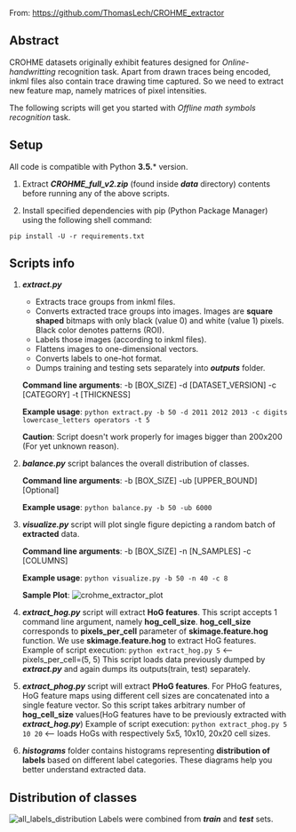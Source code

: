 From: https://github.com/ThomasLech/CROHME_extractor

## Abstract
CROHME datasets originally exhibit features designed for _Online-handwritting_ recognition task.
Apart from drawn traces being encoded, inkml files also contain trace drawing time captured.
So we need to extract new feature map, namely matrices of pixel intensities.

The following scripts will get you started with _Offline math symbols recognition_ task.


## Setup
All code is compatible with Python **3.5.*** version.

1. Extract **_CROHME_full_v2.zip_** (found inside **_data_** directory) contents before running any of the above scripts.

2. Install specified dependencies with pip (Python Package Manager) using the following shell command:
```
pip install -U -r requirements.txt
```


## Scripts info
1. **_extract.py_**
   - Extracts trace groups from inkml files.
   - Converts extracted trace groups into images. Images are **square shaped** bitmaps with only black (value 0) and white (value 1) pixels. Black color denotes patterns (ROI).
   - Labels those images (according to inkml files).
   - Flattens images to one-dimensional vectors.
   - Converts labels to one-hot format.
   - Dumps training and testing sets separately into **_outputs_** folder.

   **Command line arguments**: -b [BOX_SIZE] -d [DATASET_VERSION] -c [CATEGORY] -t [THICKNESS]

   **Example usage**: `python extract.py -b 50 -d 2011 2012 2013 -c digits lowercase_letters operators -t 5`

   **Caution**: Script doesn't work properly for images bigger than 200x200 (For yet unknown reason).

2. **_balance.py_** script balances the overall distribution of classes.

   **Command line arguments**: -b [BOX_SIZE] -ub [UPPER_BOUND][Optional]

   **Example usage**: `python balance.py -b 50 -ub 6000`

3. **_visualize.py_** script will plot single figure depicting a random batch of **extracted** data.

   **Command line arguments**: -b [BOX_SIZE] -n [N_SAMPLES] -c [COLUMNS]

    **Example usage**: `python visualize.py -b 50 -n 40 -c 8`

    **Sample Plot**:
    ![crohme_extractor_plot](https://user-images.githubusercontent.com/22115481/30137213-9c619b0a-9362-11e7-839a-624f08e606f7.png)

3. **_extract_hog.py_** script will extract **HoG features**.
This script accepts 1 command line argument, namely **hog_cell_size**.
**hog_cell_size** corresponds to **pixels_per_cell** parameter of **skimage.feature.hog** function.
We use **skimage.feature.hog** to extract HoG features.
Example of script execution: `python extract_hog.py 5`  <-- pixels_per_cell=(5, 5)
This script loads data previously dumped by **_extract.py_** and again dumps its outputs(train, test) separately.


4. **_extract_phog.py_** script will extract **PHoG features**.
For PHoG features, HoG feature maps using different cell sizes are concatenated into a single feature vector.
So this script takes arbitrary number of **hog_cell_size** values(HoG features have to be previously extracted with **_extract_hog.py_**)
Example of script execution: `python extract_phog.py 5 10 20` <-- loads HoGs with respectively 5x5, 10x10, 20x20 cell sizes.


5. **_histograms_** folder contains histograms representing **distribution of labels** based on different label categories. These diagrams help you better understand extracted data.


## Distribution of classes
![all_labels_distribution](https://cloud.githubusercontent.com/assets/22115481/26694312/413fb646-4707-11e7-943c-b8ecebd0c986.png)
Labels were combined from **_train_** and **_test_** sets.
